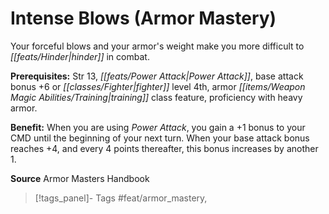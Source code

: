 ﻿---
cssclass: [feats]

---
# Intense Blows (Armor Mastery)

Your forceful blows and your armor's weight make you more difficult to _[[feats/Hinder|hinder]]_ in combat.

**Prerequisites:** Str 13, _[[feats/Power Attack|Power Attack]]_, base attack bonus +6 or _[[classes/Fighter|fighter]]_ level 4th, armor _[[items/Weapon Magic Abilities/Training|training]]_ class feature, proficiency with heavy armor.

**Benefit:** When you are using _Power Attack_, you gain a +1 bonus to your CMD until the beginning of your next turn. When your base attack bonus reaches +4, and every 4 points thereafter, this bonus increases by another 1.

**Source** Armor Masters Handbook
>[!tags_panel]- Tags
> #feat/armor_mastery, 